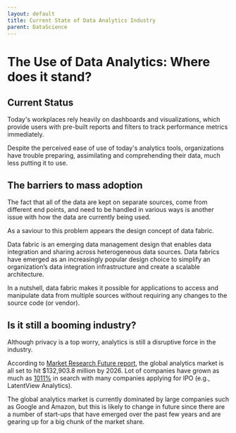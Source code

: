 ```yaml
---
layout: default
title: Current State of Data Analytics Industry
parent: DataScience
---
```


# The Use of Data Analytics: Where does it stand?

## Current Status

Today's workplaces rely heavily on dashboards and visualizations, which provide users with pre-built reports and filters to track performance metrics immediately.

Despite the perceived ease of use of today's analytics tools, organizations have trouble preparing, assimilating and comprehending their data, much less putting it to use.

## The barriers to mass adoption

The fact that all of the data are kept on separate sources, come from different end points, and need to be handled in various ways is another issue with how the data are currently being used.

As a saviour to this problem appears the design concept of data fabric.

Data fabric is an emerging data management design that enables data integration and sharing across heterogeneous data sources. Data fabrics have emerged as an increasingly popular design choice to simplify an organization’s data integration infrastructure and create a scalable architecture.

In a nutshell, data fabric makes it possible for applications to access and manipulate data from multiple sources without requiring any changes to the source code (or vendor).

## Is it still a booming industry?

Although privacy is a top worry, analytics is still a disruptive force in the industry.

According to [Market Research Future report](https://www.marketresearchfuture.com/reports/data-analytics-market-1689), the global analytics market is all set to hit $132,903.8 million by 2026. Lot of companies have grown as much as [1011%](https://explodingtopics.com/topic/databricks) in search with many companies applying for IPO (e.g., LatentView Analytics).

The global analytics market is currently dominated by large companies such as Google and Amazon, but this is likely to change in future since there are a number of start-ups that have emerged over the past few years and are gearing up for a big chunk of the market share.